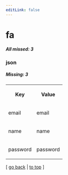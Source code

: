 ```yaml
---
editLink: false
---
```


# fa

##### All missed: 3


### json

##### Missing: 3

<table width="100%">
<tr><th width="50%">

Key

</th><th width="50%">

Value

</th></tr>
<tr><td width="50%">

email

</td><td width="50%">

email

</td></tr>
<tr><td width="50%">

name

</td><td width="50%">

name

</td></tr>
<tr><td width="50%">

password

</td><td width="50%">

password

</td></tr>
</table>

[ [go back](../status.md) | [to top](#) ]

